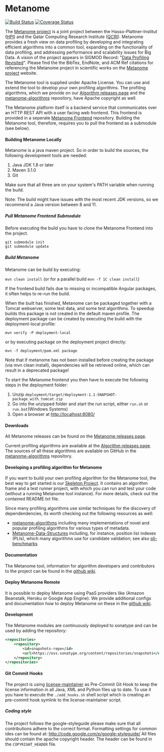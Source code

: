 # Metanome

[![Build Status](https://travis-ci.org/HPI-Information-Systems/Metanome.png?branch=master)](https://travis-ci.org/HPI-Information-Systems/Metanome)
[![Coverage Status](https://coveralls.io/repos/HPI-Information-Systems/Metanome/badge.png)](https://coveralls.io/r/HPI-Information-Systems/Metanome)

The [Metanome project](https://hpi.de/naumann/projects/data-profiling-and-analytics/metanome-data-profiling.html) is a joint project between the Hasso-Plattner-Institut ([HPI](http://www.hpi.de)) and the Qatar Computing Research Institute ([QCRI](http://www.qcri.org)). Metanome provides a fresh view on data profiling by developing and integrating efficient algorithms into a common tool, expanding on the functionality of data profiling, and addressing performance and scalability issues for Big Data. A vision of the project appears in SIGMOD Record: "[Data Profiling Revisited](http://hpi.de/naumann/publications/publications-by-type/year/2013/102276/Nau13.html)". Please find the the BibTex, EndNote, and ACM Ref citations for referencing the Metanome project in scientific works on the [Metanome project](https://hpi.de/naumann/projects/data-profiling-and-analytics/metanome-data-profiling.html) website.

The Metanome tool is supplied under Apache License. You can use and extend the tool to develop your own profiling algorithms. The profiling algorithms, which we provide on our [Algorithm releases page](https://hpi.de/naumann/projects/data-profiling-and-analytics/metanome-data-profiling/algorithms.html) and the [metanome-algorithms](https://github.com/HPI-Information-Systems/metanome-algorithms) repository, have Apache copyright as well.

The Metanome platform itself is a backend service that communicates over an HTTP REST API with a user facing web frontend. This frontend is provided in a seperate [Metanome Frontend](https://github.com/HPI-Information-Systems/Metanome-Frontend) repository. Building the Metanome tool, therefore, requires you to pull the frontend as a submodule (see below).

#### Building Metanome Locally

Metanome is a java maven project. So in order to build the sources, the following development tools are needed:

1. Java JDK 1.8 or later
2. Maven 3.1.0
2. Git

Make sure that all three are on your system's PATH variable when running the build.

Note: The build might have issues with the most recent JDK versions, so we recommend a Java version between 8 and 11.

##### Pull Metanome Frontend Submodule

Before executing the build you have to clone the Metanome Frontend into the project.

```
git submodule init
git submodule update
```

##### Build Metanome

Metanome can be build by executing:

```mvn clean install``` (or for a parallel build ```mvn -T 1C clean install```)

If the frontend build fails due to missing or incompatible Angular packages, it often helps to re-run the build.

When the built has finished, Metanome can be packaged together with a Tomcat webserver, some test data, and some test algorithms. 
To speedup builds this package is not created in the default maven profile. 
The deployment package can be created by executing the build with the deployment-local profile: 

```mvn verify -P deployment-local```

or by executing package on the deployment project directly: 

```mvn -f deployment/pom.xml package```

Note that if metanome has not been installed before creating the package (via mvn clean install), dependencies will be retrieved online, which can result in a deprecated package!

To start the Metanome frontend you then have to execute the following steps in the deployment folder:

1. Unzip `deployment/target/deployment-1.1-SNAPSHOT-package_with_tomcat.zip`
2. Go into the unzipped folder and start the run script, either `run.sh` or `run.bat`(Windows Systems)
3. Open a browser at [http://localhost:8080/](http://localhost:8080/)

#### Downloads
All Metanome releases can be found on the [Metanome releases page](https://github.com/HPI-Information-Systems/Metanome/releases).

Current profiling algorithms are available at the [Algorithm releases page](https://hpi.de/naumann/projects/data-profiling-and-analytics/metanome-data-profiling/algorithms.html). The sources of all these algorithms are available on GitHub in the [metanome-algorithms](https://github.com/HPI-Information-Systems/metanome-algorithms) repository.

#### Developing a profiling algorithm for Metanome
If you want to build your own profiling algorithm for the Metanome tool, the best way to get started is our [Skeleton Project](https://hpi.de/fileadmin/user_upload/fachgebiete/naumann/projekte/repeatability/DataProfiling/Metanome/MetanomeAlgorithmSkeleton.zip). It contains an algorithm frame and a test runner project, with which you can run and test your code (without a running Metanome tool instance). For more details, check out the contained README.txt file.

Since many profiling algorithms use similar techniques for the discovery of dependendencies, its worth checking out the following resources as well:

* [metanome-algorithms](https://github.com/HPI-Information-Systems/metanome-algorithms) including many implementations of novel and popular profiling algorithms for various types of metadata.
* [Metanome-Data-Structures](https://github.com/jakob-zwiener/Metanome-Data-Structures) including, for instance, position list indexes (PLIs), which many algorithms use for candidate validation; see also [pli-benchmarks](https://github.com/jakob-zwiener/pli-benchmarks)

#### Documentation
The Metanome tool, information for algorithm developers and contributors to the project can be found in the [github wiki](https://github.com/HPI-Information-Systems/Metanome/wiki).

#### Deploy Metanome Remote
It is possible to deploy Metanome using PaaS providers like (Amazon Beanstalk, Heroku or Google App Engine).
We provide additional configs and documentation how to deploy Metanome on these in the [github wiki](https://github.com/HPI-Information-Systems/Metanome/wiki).

#### Development
The Metanome modules are continuously deployed to sonatype and can be used by adding the repository:
```xml
<repositories>
    <repository>
        <id>snapshots-repo</id>
        <url>https://oss.sonatype.org/content/repositories/snapshots</url>
    </repository>
</repositories>
```

#### Git Commit Hooks
The project is using [license-maintainer](https://github.com/NitorCreations/license-maintainer) as Pre-Commit Git Hook to keep the license information in all Java, XML and Python files up to date. To use it you have to execute the ```./add_hooks.sh``` shell script which is creating an pre-commit hook symlink to the license-maintainer script.

##### Coding style
The project follows the google-styleguide please make sure that all contributions adhere to the correct format. Formatting settings for common ides can be found at: http://code.google.com/p/google-styleguide/
All files should contain the apache copyright header. The header can be found in the ```COPYRIGHT_HEADER``` file.

